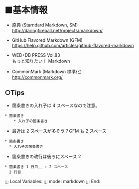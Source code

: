■基本情報
==========
* 原典 (Starndard Markdown, SM)  
  http://daringfireball.net/projects/markdown/

* GitHub Flavored Markdown (GFM)  
  https://help.github.com/articles/github-flavored-markdown

* WEB+DB PRESS Vol.83  
  もっと知りたい！ Markdown

* CommonMark (Markdown 標準化)  
  http://commonmark.org/

○Tips
------
* 箇条書きの入れ子は 4 スペースなので注意。

```
* 箇条書き
    * 入れ子の箇条書き
```

* 最近は 2 スペースが多そう？GFM も 2 スペース

```
* 箇条書き
  * 入れ子の箇条書き
```

* 箇条書きの改行は後ろにスペース 2

```
* 箇条書き 1 行目__ ← 2 スペース
  2 行目
```

;;; Local Variables:
;;; mode: markdown
;;; End:
